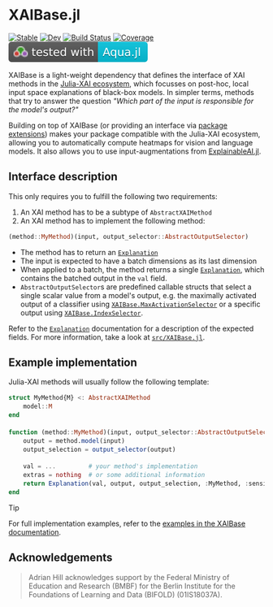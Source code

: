 # XAIBase.jl
[![Stable](https://img.shields.io/badge/docs-stable-blue.svg)](https://julia-xai.github.io/XAIDocs/XAIBase/stable/)
[![Dev](https://img.shields.io/badge/docs-dev-blue.svg)](https://Julia-XAI.github.io/XAIBase.jl/dev/)
[![Build Status](https://github.com/Julia-XAI/XAIBase.jl/actions/workflows/CI.yml/badge.svg?branch=main)](https://github.com/Julia-XAI/XAIBase.jl/actions/workflows/CI.yml?query=branch%3Amain)
[![Coverage](https://codecov.io/gh/Julia-XAI/XAIBase.jl/branch/main/graph/badge.svg)](https://codecov.io/gh/Julia-XAI/XAIBase.jl)
[![Aqua](https://raw.githubusercontent.com/JuliaTesting/Aqua.jl/master/badge.svg)](https://github.com/JuliaTesting/Aqua.jl)

XAIBase is a light-weight dependency that defines the interface of XAI methods in the [Julia-XAI ecosystem](https://github.com/Julia-XAI),
which focusses on post-hoc, local input space explanations of black-box models.
In simpler terms, methods that try to answer the question 
*"Which part of the input is responsible for the model's output?"*

Building on top of XAIBase (or providing an interface via [package extensions][docs-extensions])
makes your package compatible with the Julia-XAI ecosystem,
allowing you to automatically compute heatmaps for vision and language models. 
It also allows you to use input-augmentations from [ExplainableAI.jl][url-explainableai].

## Interface description
This only requires you to fulfill the following two requirements:

1. An XAI method has to be a subtype of `AbstractXAIMethod`
2. An XAI method has to implement the following method: 

```julia
(method::MyMethod)(input, output_selector::AbstractOutputSelector)
```

* The method has to return an [`Explanation`][docs-explanation]
* The input is expected to have a batch dimensions as its last dimension
* When applied to a batch, the method returns a single [`Explanation`][docs-explanation], 
  which contains the batched output in the `val` field.
* `AbstractOutputSelector`s are predefined callable structs 
  that select a single scalar value from a model's output, 
  e.g. the maximally activated output of a classifier using [`XAIBase.MaxActivationSelector`][docs-maxactivationselector]
  or a specific output using [`XAIBase.IndexSelector`][docs-indexselector].

Refer to the [`Explanation`][docs-explanation] documentation for a description of the expected fields.
For more information, take a look at [`src/XAIBase.jl`](https://github.com/Julia-XAI/XAIBase.jl/blob/main/src/XAIBase.jl).

## Example implementation
Julia-XAI methods will usually follow the following template:

```julia
struct MyMethod{M} <: AbstractXAIMethod 
    model::M    
end

function (method::MyMethod)(input, output_selector::AbstractOutputSelector)
    output = method.model(input)
    output_selection = output_selector(output)

    val = ...         # your method's implementation
    extras = nothing  # or some additional information
    return Explanation(val, output, output_selection, :MyMethod, :sensitivity, extras)
end
```

> [!TIP]
> For full implementation examples, refer to the 
> [examples in the XAIBase documentation](https://julia-xai.github.io/XAIDocs/XAIBase/dev/examples/).

## Acknowledgements
> Adrian Hill acknowledges support by the Federal Ministry of Education and Research (BMBF) 
> for the Berlin Institute for the Foundations of Learning and Data (BIFOLD) (01IS18037A).

<!-- URLs -->
[url-org]: https://github.com/Julia-XAI
[url-explainableai]: https://github.com/Julia-XAI/ExplainableAI.jl
[docs-extensions]: https://pkgdocs.julialang.org/v1/creating-packages/#Conditional-loading-of-code-in-packages-(Extensions)
[docs]: https://julia-xai.github.io/XAIDocs/XAIBase/stable/
[docs-explanation]: https://julia-xai.github.io/XAIDocs/XAIBase/stable/api/#XAIBase.Explanation
[docs-maxactivationselector]: https://julia-xai.github.io/XAIDocs/XAIBase/stable/api/#XAIBase.MaxActivationSelector
[docs-indexselector]: https://julia-xai.github.io/XAIDocs/XAIBase/stable/api/#XAIBase.IndexSelector